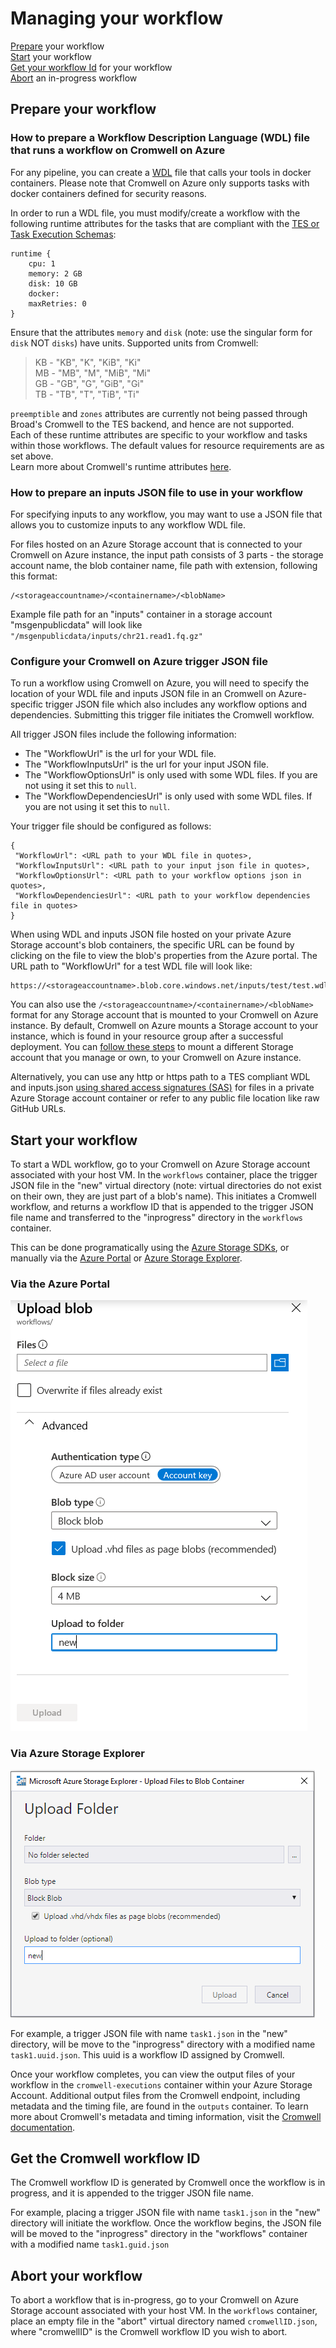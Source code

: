 # Managing your workflow
[Prepare](#Prepare-your-workflow) your workflow <br/>
[Start](#Start-your-workflow) your workflow <br/>
[Get your workflow Id](#Get-the-Cromwell-workflow-ID) for your workflow <br/>
[Abort](#Abort-your-workflow) an in-progress workflow <br/>

## Prepare your workflow

### How to prepare a Workflow Description Language (WDL) file that runs a workflow on Cromwell on Azure

For any pipeline, you can create a [WDL](https://software.broadinstitute.org/wdl/) file that calls your tools in docker containers. Please note that Cromwell on Azure only supports tasks with docker containers defined for security reasons.<br/>

In order to run a WDL file, you must modify/create a workflow with the following runtime attributes for the tasks that are compliant with the [TES or Task Execution Schemas](https://cromwell.readthedocs.io/en/develop/backends/TES/):

```
runtime {
    cpu: 1
    memory: 2 GB
    disk: 10 GB
    docker:
    maxRetries: 0
}
```
Ensure that the attributes `memory` and `disk` (note: use the singular form for `disk` NOT `disks`) have units. Supported units from Cromwell:

> KB - "KB", "K", "KiB", "Ki"<br/>
> MB - "MB", "M", "MiB", "Mi"<br/>
> GB - "GB", "G", "GiB", "Gi"<br/>
> TB - "TB", "T", "TiB", "Ti"<br/>

`preemptible` and `zones` attributes are currently not being passed through Broad's Cromwell to the TES backend, and hence are not supported.<br/>
Each of these runtime attributes are specific to your workflow and tasks within those workflows. The default values for resource requirements are as set above.<br/>
Learn more about Cromwell's runtime attributes [here](https://cromwell.readthedocs.io/en/develop/RuntimeAttributes).

### How to prepare an inputs JSON file to use in your workflow

For specifying inputs to any workflow, you may want to use a JSON file that allows you to customize inputs to any workflow WDL file.<br/>

For files hosted on an Azure Storage account that is connected to your Cromwell on Azure instance, the input path consists of 3 parts - the storage account name, the blob container name, file path with extension, following this format:
```
/<storageaccountname>/<containername>/<blobName>
```

Example file path for an "inputs" container in a storage account "msgenpublicdata" will look like
`"/msgenpublicdata/inputs/chr21.read1.fq.gz"`

### Configure your Cromwell on Azure trigger JSON file

To run a workflow using Cromwell on Azure, you will need to specify the location of your WDL file and inputs JSON file in an Cromwell on Azure-specific trigger JSON file which also includes any workflow options and dependencies. Submitting this trigger file initiates the Cromwell workflow.

All trigger JSON files include the following information:
- The "WorkflowUrl" is the url for your WDL file.
- The "WorkflowInputsUrl" is the url for your input JSON file.
- The "WorkflowOptionsUrl" is only used with some WDL files. If you are not using it set this to `null`.
- The "WorkflowDependenciesUrl" is only used with some WDL files. If you are not using it set this to `null`.

Your trigger file should be configured as follows:
```
{
 "WorkflowUrl": <URL path to your WDL file in quotes>,
 "WorkflowInputsUrl": <URL path to your input json file in quotes>,
 "WorkflowOptionsUrl": <URL path to your workflow options json in quotes>,
 "WorkflowDependenciesUrl": <URL path to your workflow dependencies file in quotes>
}
```

When using WDL and inputs JSON file hosted on your private Azure Storage account's blob containers, the specific URL can be found by clicking on the file to view the blob's properties from the Azure portal. The URL path to "WorkflowUrl" for a test WDL file will look like:
```
https://<storageaccountname>.blob.core.windows.net/inputs/test/test.wdl
```

You can also use the `/<storageaccountname>/<containername>/<blobName>` format for any Storage account that is mounted to your Cromwell on Azure instance. By default, Cromwell on Azure mounts a Storage account to your instance, which is found in your resource group after a successful deployment. You can [follow these steps](/docs/troubleshooting-guide.md/#Use-input-data-files-from-an-existing-Storage-account-that-my-lab-or-team-is-currently-using) to mount a different Storage account that you manage or own, to your Cromwell on Azure instance.

Alternatively, you can use any http or https path to a TES compliant WDL and inputs.json [using shared access signatures (SAS)](https://docs.microsoft.com/en-us/azure/storage/common/storage-sas-overview) for files in a private Azure Storage account container or refer to any public file location like raw GitHub URLs.


## Start your workflow

To start a WDL workflow, go to your Cromwell on Azure Storage account associated with your host VM. In the `workflows` container, place the trigger JSON file in the "new" virtual directory (note: virtual directories do not exist on their own, they are just part of a blob's name). This initiates a Cromwell workflow, and returns a workflow ID that is appended to the trigger JSON file name and transferred to the "inprogress" directory in the `workflows` container.<br/>

This can be done programatically using the [Azure Storage SDKs](https://azure.microsoft.com/en-us/downloads/), or manually via the [Azure Portal](https://portal.azure.com) or [Azure Storage Explorer](https://azure.microsoft.com/en-us/features/storage-explorer/).

### Via the Azure Portal
![Select a blob to upload from the portal](screenshots/newportal.PNG)<br/>

### Via Azure Storage Explorer
![Select a blob to upload from Azure Storage Explorer](screenshots/newexplorer.PNG)

For example, a trigger JSON file with name `task1.json` in the "new" directory, will be move to the "inprogress" directory with a modified name `task1.uuid.json`. This uuid is a workflow ID assigned by Cromwell.<br/>

Once your workflow completes, you can view the output files of your workflow in the `cromwell-executions` container within your Azure Storage Account. Additional output files from the Cromwell endpoint, including metadata and the timing file, are found in the `outputs` container. To learn more about Cromwell's metadata and timing information, visit the [Cromwell documentation](https://cromwell.readthedocs.io/en/stable/).<br/>

## Get the Cromwell workflow ID

The Cromwell workflow ID is generated by Cromwell once the workflow is in progress, and it is appended to the trigger JSON file name.<br/>

For example, placing a trigger JSON file with name `task1.json` in the "new" directory will initiate the workflow.  Once the workflow begins, the JSON file will be moved to the "inprogress" directory in the "workflows" container with a modified name `task1.guid.json`


## Abort your workflow
To abort a workflow that is in-progress, go to your Cromwell on Azure Storage account associated with your host VM. In the `workflows` container, place an empty file in the "abort" virtual directory named `cromwellID.json`, where "cromwellID" is the Cromwell workflow ID you wish to abort.
